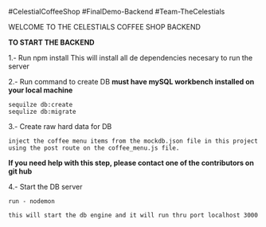#CelestialCoffeeShop
#FinalDemo-Backend
#Team-TheCelestials


WELCOME TO THE CELESTIALS COFFEE SHOP BACKEND

**TO START THE BACKEND**

1.- Run 
    npm install
This will install all de dependencies necesary to run the server

2.- Run command to create DB
    **must have mySQL workbench installed on your local machine**

    sequilze db:create
    sequlize db:migrate

3.- Create raw hard data for DB

    inject the coffee menu items from the mockdb.json file in this project using the post route on the coffee_menu.js file. 

   **If you need help with this step, please contact one of the contributors on git hub**

4.- Start the DB server

    run - nodemon 

    this will start the db engine and it will run thru port localhost 3000



